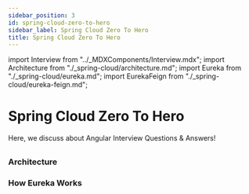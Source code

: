 ```yaml
---
sidebar_position: 3
id: spring-cloud-zero-to-hero
sidebar_label: Spring Cloud Zero To Hero
title: Spring Cloud Zero To Hero
---
```


import Interview from "../_MDXComponents/Interview.mdx";
import Architecture from "./_spring-cloud/architecture.md";
import Eureka from "./_spring-cloud/eureka.md";
import EurekaFeign from "./_spring-cloud/eureka-feign.md";

# Spring Cloud Zero To Hero

Here, we discuss about Angular Interview Questions & Answers!

## 
<!-- 
<Interview level="Junior">
  <BoxingvsUnboxing />
</Interview> -->

### Architecture
<Architecture />

### How Eureka Works
<Eureka />
<EurekaFeign />